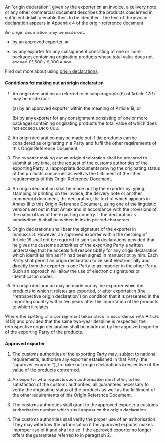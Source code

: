 An 'origin declaration', given by the exporter on an invoice, a delivery note or any other commercial document describes the products concerned in sufficient detail to enable them to be identified. The text of the invoice declaration appears in Appendix 4 of the [origin reference document](ord).

An origin declaration may be made out:

- by an approved exporter, _or_

- by any exporter for any consignment consisting of one or more packages containing originating products whose total value does not exceed £5,500 / 6,000 euros.

Find out more about using [origin declarations](https://www.gov.uk/guidance/get-proof-of-origin-for-your-goods#origin-declaration).

#### Conditions for making out an origin declaration

1. An origin declaration as referred to in subparagraph (b) of Article 17(1) may be made out:

    (a) by an approved exporter within the meaning of Article 19; or

    (b) by any exporter for any consignment consisting of one or more packages containing originating products the total value of which does not exceed EUR 6 000.

2. An origin declaration may be made out if the products can be considered as originating in a Party and fulfil the other requirements of this Origin Reference Document.

3. The exporter making out an origin declaration shall be prepared to submit at any time, at the request of the customs authorities of the exporting Party, all appropriate documents proving the originating status of the products concerned as well as the fulfilment of the other requirements of this Origin Reference Document.

4. An origin declaration shall be made out by the exporter by typing, stamping or printing on the invoice, the delivery note or another commercial document, the declaration, the text of which appears in Annex III to this Origin Reference Document, using one of the linguistic versions set out in that Annex and in accordance with the provisions of the national law of the exporting country. If the declaration is handwritten, it shall be written in ink in printed characters.

5. Origin declarations shall bear the signature of the exporter in manuscript. However, an approved exporter within the meaning of Article 19 shall not be required to sign such declarations provided that he gives the customs authorities of the exporting Party a written undertaking that he accepts full responsibility for any origin declaration which identifies him as if it had been signed in manuscript by him. Each Party shall permit an origin declaration to be sent electronically and directly from the exporter in one Party to an importer in the other Party. Such an approach will allow the use of electronic signatures or identification codes.

6. An origin declaration may be made out by the exporter when the products to which it relates are exported, or after exportation (the “retrospective origin declaration”) on condition that it is presented in the importing country within two years after the importation of the products to which it relates.

Where the splitting of a consignment takes place in accordance with Article 14(3) and provided that the same two-year deadline is respected, the retrospective origin declaration shall be made out by the approved exporter of the exporting Party of the products.

#### Approved exporter

1. The customs authorities of the exporting Party may, subject to national requirements, authorise any exporter established in that Party (the “approved exporter”), to make out origin declarations irrespective of the value of the products concerned.

2. An exporter who requests such authorisation must offer, to the satisfaction of the customs authorities, all guarantees necessary to verify the originating status of the products as well as the fulfilment of the other requirements of this Origin Reference Document.

3. The customs authorities shall grant to the approved exporter a customs authorisation number which shall appear on the origin declaration.

4. The customs authorities shall verify the proper use of an authorisation. They may withdraw the authorisation if the approved exporter makes improper use of it and shall do so if the approved exporter no longer offers the guarantees referred to in paragraph 2.
